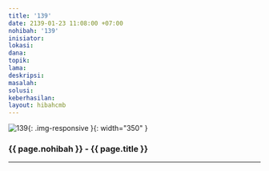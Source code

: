 ```yaml
---
title: '139'
date: 2139-01-23 11:08:00 +07:00
nohibah: '139'
inisiator:
lokasi:
dana:
topik:
lama:
deskripsi:
masalah:
solusi:
keberhasilan:
layout: hibahcmb
---
```


![139](/static/img/hibahcmb/139.png){: .img-responsive }{: width="350" }

### {{ page.nohibah }} - {{ page.title }}

---
